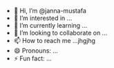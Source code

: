 - 👋 Hi, I’m @janna-mustafa
- 👀 I’m interested in ...
- 🌱 I’m currently learning ...
- 💞️ I’m looking to collaborate on ...
- 📫 How to reach me ...jhgjhg
- 😄 Pronouns: ...
- ⚡ Fun fact: ...

<!---
janna-mustafa/janna-mustafa is a ✨ special ✨ repository because its `README.md` (this file) appears on your GitHub profile.
You can click the Preview link to take a look at your changes.
--->
